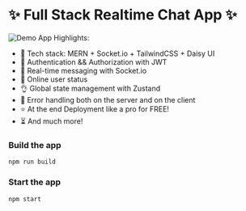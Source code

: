 # ✨ Full Stack Realtime Chat App ✨

![Demo App](/frontend/public/screenshot-for-readme.png)
Highlights:

- 🌟 Tech stack: MERN + Socket.io + TailwindCSS + Daisy UI
- 🎃 Authentication && Authorization with JWT
- 👾 Real-time messaging with Socket.io
- 🚀 Online user status
- 👌 Global state management with Zustand
- 🐞 Error handling both on the server and on the client
- ⭐ At the end Deployment like a pro for FREE!
- ⏳ And much more!


### Build the app

```shell
npm run build
```

### Start the app

```shell
npm start
```
